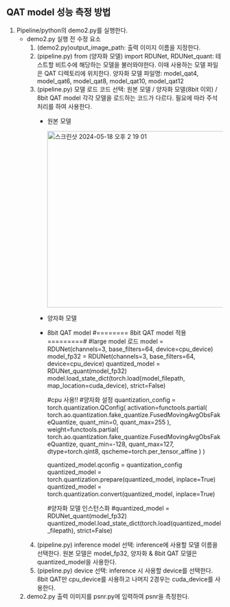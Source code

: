## QAT model 성능 측정 방법
1. Pipeline/python의 demo2.py를 실행한다.
   - demo2.py 실행 전 수정 요소
     1) (demo2.py)output_image_path: 출력 이미지 이름을 지정한다.
     2) (pipeline.py) from (양자화 모델) import RDUNet, RDUNet_quant: 테스트할 비트수에 해당하는 모델을 불러와야한다. 이때 사용하는 모델 파일은 QAT 디렉토리에 위치한다.
       양자화 모델 파일명: model_qat4, model_qat6, model_qat8, model_qat10, model_qat12
     3) (pipeline.py) 모델 로드 코드 선택: 원본 모델 / 양자화 모델(8bit 이외) / 8bit QAT model 각각 모델을 로드하는 코드가 다르다. 필요에 따라 주석처리를 하여 사용한다.
        - 원본 모델

          <img width="410" alt="스크린샷 2024-05-18 오후 2 19 01" src="https://github.com/Ohahao/capstone-design-2/assets/89395783/47e21945-637b-4ffd-870e-c076ae630b38">

         - 양자화 모델
        - 8bit QAT model
          #======== 8bit QAT model 적용 =========# 
          #large model 로드
          model = RDUNet(channels=3, base_filters=64, device=cpu_device)
          model_fp32 = RDUNet(channels=3, base_filters=64, device=cpu_device)
          quantized_model = RDUNet_quant(model_fp32)
          model.load_state_dict(torch.load(model_filepath, map_location=cuda_device), strict=False)
      
          
          #cpu 사용!!
          #양자화 설정
          quantization_config = torch.quantization.QConfig(
              activation=functools.partial(
                  torch.ao.quantization.fake_quantize.FusedMovingAvgObsFakeQuantize,
                  quant_min=0,
                  quant_max=255
              ),
              weight=functools.partial(
                  torch.ao.quantization.fake_quantize.FusedMovingAvgObsFakeQuantize,
                  quant_min=-128,
                  quant_max=127,
                  dtype=torch.qint8,
                  qscheme=torch.per_tensor_affine
          )
          )
      
          quantized_model.qconfig = quantization_config
          quantized_model = torch.quantization.prepare(quantized_model, inplace=True)
          quantized_model = torch.quantization.convert(quantized_model, inplace=True)   
          
          #양자화 모델 인스턴스화
          #quantized_model = RDUNet_quant(model_fp32)
          quantized_model.load_state_dict(torch.load(quantized_model_filepath), strict=False)
      5) (pipeline.py) inference model 선택: inference에 사용할 모델 이름을 선택한다. 원본 모델은 model_fp32, 양자화 & 8bit QAT 모델은 quantized_model을 사용한다.
      6) (pipeline.py) device 선택: inference 시 사용할 device를 선택한다. 8bit QAT만 cpu_device를 사용하고 나머지 2경우는 cuda_device를 사용한다.
    2. demo2.py 출력 이미지를 psnr.py에 입력하여 psnr을 측정한다. 
